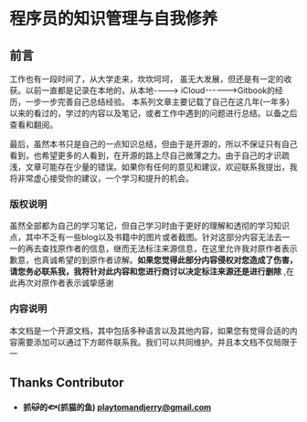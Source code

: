 # 程序员的知识管理与自我修养

## 前言

工作也有一段时间了，从大学走来，坎坎坷坷， 虽无大发展，但还是有一定的收获。以前一直都是记录在本地的，从本地----&gt; iCloud------&gt;Gitbook的经历，一步一步完善自己总结经验。 本系列文章主要记载了自己在这几年\(一年多\)以来的看过的，学过的内容以及笔记，或者工作中遇到的问题进行总结。以备之后查看和翻阅。

最后，虽然本书只是自己的一点知识总结，但由于是开源的，所以不保证只有自己看到，也希望更多的人看到，在开源的路上尽自己微薄之力。由于自己的才识疏浅，文章可能存在少量的错误。如果你有任何的意见和建议，欢迎联系我提出，我将非常虚心接受你的建议，一个学习和提升的机会。

### 版权说明
虽然全部都为自己的学习笔记，但自己学习时由于更好的理解和透彻的学习知识点，其中不乏有一些blog以及书籍中的图片或者截图。针对这部分内容无法去一一的再去查找原作者的信息，继而无法标注来源信息，在这里允许我对原作者表示歉意，也真诚希望的到原作者谅解。__如果您觉得此部分内容侵权对您造成了伤害，请您务必联系我，我将针对此内容和您进行商讨以决定标注来源还是进行删除__ ,在此再次对原作者表示诚挚感谢   


### 内容说明  
本文档是一个开源文档，其中包括多种语言以及其他内容，如果您有觉得合适的内容需要添加可以通过下方邮件联系我。我们可以共同维护。并且本文档不仅局限于一
<!-- 在开发之前，如果你还对Gitbook 没有概念或者不了解， 我想你需要此文章来帮助你![Gitbook 安装及使用](chapter0.md)  -->

## Thanks Contributor 
* #### 抓🐱的🐟(抓猫的鱼) playtomandjerry@gmail.com



